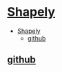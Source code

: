 # [Shapely](https://shapely.readthedocs.io/en/stable/)

- [Shapely](#shapely)
  - [github](#github)

## [github](https://github.com/Toblerity/Shapely)
